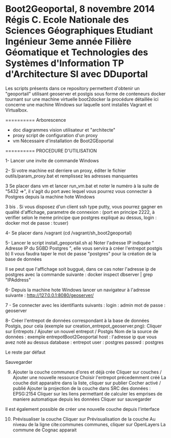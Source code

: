 Boot2Geoportal, 8 novembre 2014
Régis C.
Ecole Nationale des Sciences Géographiques
Etudiant Ingénieur 3eme année
Filière Géomatique et Technologies des Systèmes d'Information
TP d'Architecture SI avec DDuportal
==========
Les scripts présents dans ce repository permettent d'obtenir un "geoportail" utilisant geoserver et postgis sous forme de conteneurs docker tournant sur une machine virtuelle boot2docker
la procédure détaillée ici concerne une machine Windows sur laquelle sont installés Vagrant et Virtualbox.

==========
Arborescence
- doc 
diagrammes vision utilisateur et "architecte"
- proxy
script de configuration d'un proxy
- vm
Nécessaire d'installation de Boot2GEoportal

==========
PROCEDURE D'UTILISATION

1- Lancer une invite de commande Windows

2- Si votre machine est derriere un proxy, éditer le fichier outils/param_proxy.bat et remplissez les adresses manquantes


3 Se placer dans vm et lancer run_vm.bat
et noter le numéro à la suite de "5432 =>", il s'agit du port avec lequel vous pourrez vous connecter à Postgres depuis la machine hote Windows

3 bis . Si vous disposez d'un client ssh type putty, vous pourrez gagner en qualité d'affichage, parametre de connexion : (port en principe 2222, à verifier selon le meme principe que postgres expliqué au dessus, login : docker mot de passe : tcuser)

4- Se placer dans /vagrant (cd /vagrant/sh_boot2geoportal)

5- Lancer le script install_geoportail.sh
a) Noter l'adresse IP indiquée " Adresse IP du SGBD Postgres ", elle vous servira à créer l'entrepot postgis
b) Il vous faudra taper le mot de passe "postgres" pour la création de la base de données 

Il se peut que l'affichage soit buggué, dans ce cas noter l'adresse ip de postgres avec la commande suivante : 
docker inspect  dbserver | grep "IPAddress"

6- Depuis la machine hote Windows lancer un navigateur à l'adresse suivante : 
http://127.0.0.1:8080/geoserver/

7 - Se connecter avec les identifiants suivants : 
login : admin
mot de passe : geoserver

8- Créer l'entrepot de données correspondant à la base de données Postgis, pour cela (exemple sur creation_entrepot_geoserver.png): 
Cliquer sur Entrepots / Ajouter un nouvel entrepot / Postgis 
Nom de la source de données : exemple entrepotBoot2Geoportal
host : l'adresse ip que vous avez noté au dessus
database : entrepot
user : postgres
passwd : postgres

Le reste par défaut

Sauvegarder

9. Ajouter la couche communes d'ores et déjà crée
Cliquer sur couches / Ajouter une nouvelle ressource
Choisir l'entrepot précedemment créé
La couche doit apparaitre dans la liste, cliquer sur publier
Cocher activé / publié
Ajouter la projection de la couche dans SRC des données : EPSG:2154
Cliquer sur les liens permettant de calculer les emprises de maniere automatique depuis les données
Cliquer sur sauvegarder

Il est également possible de créer une nouvelle couche depuis l'interface

10. Prévisualiser la couche
Cliquer sur Prévisualisation de la couche
Au niveau de la ligne cite:communes	communes, cliquer sur OpenLayers
La commune de Cognac apparait



